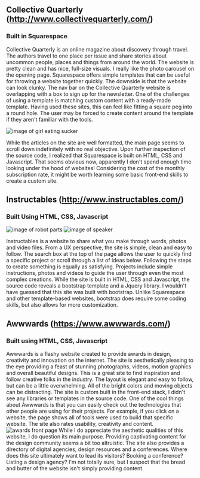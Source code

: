 
## Collective Quarterly (http://www.collectivequarterly.com/)
### Built in Squarespace

Collective Quarterly is an online magazine about discovery through travel. The authors travel to one place per issue and share stories about uncommon people, places and things from around the world. The website is pretty clean and has nice, full-size visuals. I really like the photo carousel on the opening page. Squarespace offers simple templates that can be useful for throwing a website together quickly. The downside is that the website can look clunky. The nav bar on the Collective Quarterly website is overlapping with a box to sign up for the newsletter. One of the challenges of using a template is matching custom content with a ready-made template. Having used these sites, this can feel like fitting a square peg into a round hole. The user may be forced to create content around the template if they aren't familiar with the tools.

![image of girl eating sucker](https://static1.squarespace.com/static/553ec1a3e4b03f428c6a535c/t/582e584629687f9013fa8a92/1479433671298/06_mojave-Cover-Crop.jpg?format=500w)

While the articles on the site are well formatted, the main page seems to scroll down indefinitely with no real objective. Upon further inspection of the source code, I realized that Squarespace is built on HTML, CSS and Javascript. That seems obvious now, apparently I don't spend enough time looking under the hood of websites! Considering the cost of the monthly subscription rate, it might be worth learning some basic front-end skills to create a custom site.


## Instructables (http://www.instructables.com/)
### Built Using HTML, CSS, Javascript

![image of robot parts](https://cdn.instructables.com/FPY/JUMW/INROSCJ9/FPYJUMWINROSCJ9.RECTANGLE1.jpg) ![image of speaker](https://www.instructables.com/id/Vintage-Radio-Bluetooth-Mod-With-Original-Speaker/)

Instructables is a website to share what you make through words, photos and video files. From a UX perspective, the site is simple, clean and easy to follow. The search box at the top of the page allows the user to quickly find a specific project or scroll through a list of ideas below. Following the steps to create something is equally as satisfying. Projects include simple instructions, photos and videos to guide the user through even the most complex creations. While the site is built in HTML, CSS and Javascript, the source code reveals a bootstrap template and a Jquery library. I wouldn't have guessed that this site was built with bootstrap. Unlike Squarespace and other template-based websites, bootstrap does require some coding skills, but also allows for more customization.

## Awwwards (https://www.awwwards.com/)
### Built using HTML, CSS, Javascript

Awwwards is a flashy website created to provide awards in design, creativity and innovation on the internet. The site is aesthetically pleasing to the eye providing a feast of stunning photographs, videos, motion graphics and overall beautiful designs. This is a great site to find inspiration and follow creative folks in the industry. The layout is elegant and easy to follow, but can be a little overwhelming. All of the bright colors and moving objects can be distracting. The site is custom built in the front-end stack, I didn't see any libraries or templates in the source code. One of the cool things about Awwwards is that you can easily check out the technologies that other people are using for their projects. For example, if you click on a website, the page shows all of tools were used to build that specific website. The site also rates usability, creativity and content.  
![awards front page](https://www.awwwards.com/sites/ever-ever)
 While I do appreciate the aesthetic qualities of this website, I do question its main purpose. Providing captivating content for the design community seems a bit too altruistic. The site also provides a directory of digital agencies, design resources and a conferences. Where does this site ultimately want to lead its visitors? Booking a conference? Listing a design agency? I'm not totally sure, but I suspect that the bread and butter of the website isn't simply providing content. 
